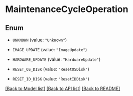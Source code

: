 # MaintenanceCycleOperation

## Enum


* `UNKNOWN` (value: `"Unknown"`)

* `IMAGE_UPDATE` (value: `"ImageUpdate"`)

* `HARDWARE_UPDATE` (value: `"HardwareUpdate"`)

* `RESET_OS_DISK` (value: `"ResetOSDisk"`)

* `RESET_ID_DISK` (value: `"ResetIDDisk"`)


[[Back to Model list]](../README.md#documentation-for-models) [[Back to API list]](../README.md#documentation-for-api-endpoints) [[Back to README]](../README.md)


